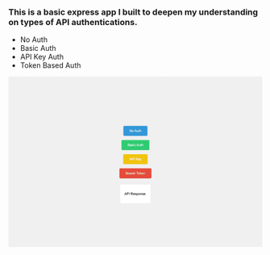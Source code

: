 ### This is a basic express app I built to deepen my understanding on types of API authentications.
- No Auth
- Basic Auth
- API Key Auth
- Token Based Auth

![Sample Snippet](api-authentications.gif)